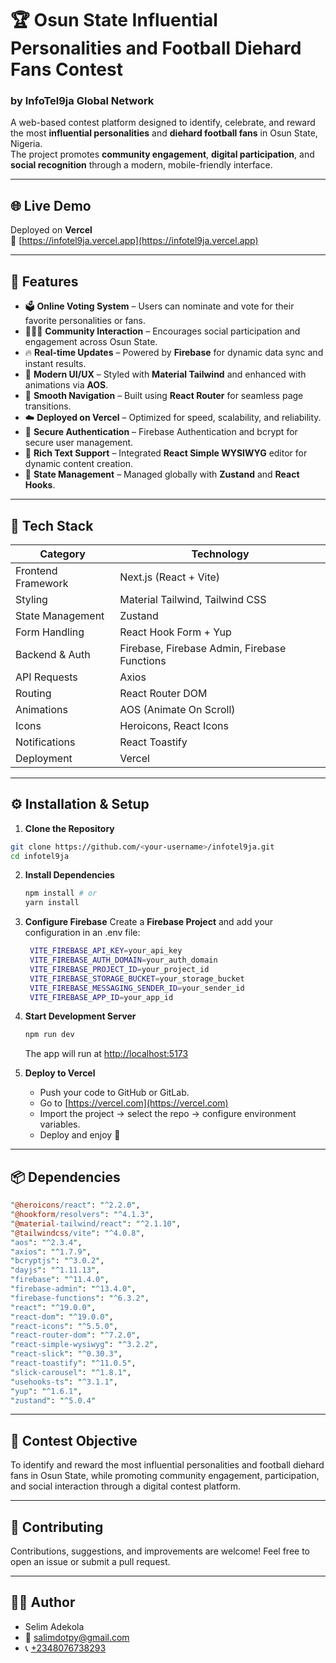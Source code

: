# 🏆 Osun State Influential Personalities and Football Diehard Fans Contest

### by InfoTel9ja Global Network

A web-based contest platform designed to identify, celebrate, and reward the most **influential personalities** and **diehard football fans** in Osun State, Nigeria.  
The project promotes **community engagement**, **digital participation**, and **social recognition** through a modern, mobile-friendly interface.

---

## 🌐 Live Demo

Deployed on **Vercel**  
🔗 [https://infotel9ja.vercel.app](https://infotel9ja.vercel.app)

---

## 🚀 Features

- 🗳️ **Online Voting System** – Users can nominate and vote for their favorite personalities or fans.
- 🧑‍🤝‍🧑 **Community Interaction** – Encourages social participation and engagement across Osun State.
- 🔥 **Real-time Updates** – Powered by **Firebase** for dynamic data sync and instant results.
- 🎨 **Modern UI/UX** – Styled with **Material Tailwind** and enhanced with animations via **AOS**.
- 🧭 **Smooth Navigation** – Built using **React Router** for seamless page transitions.
- ☁️ **Deployed on Vercel** – Optimized for speed, scalability, and reliability.
- 🔐 **Secure Authentication** – Firebase Authentication and bcrypt for secure user management.
- 🧾 **Rich Text Support** – Integrated **React Simple WYSIWYG** editor for dynamic content creation.
- 🧠 **State Management** – Managed globally with **Zustand** and **React Hooks**.

---

## 🧩 Tech Stack

| Category           | Technology                                   |
| ------------------ | -------------------------------------------- |
| Frontend Framework | Next.js (React + Vite)                       |
| Styling            | Material Tailwind, Tailwind CSS              |
| State Management   | Zustand                                      |
| Form Handling      | React Hook Form + Yup                        |
| Backend & Auth     | Firebase, Firebase Admin, Firebase Functions |
| API Requests       | Axios                                        |
| Routing            | React Router DOM                             |
| Animations         | AOS (Animate On Scroll)                      |
| Icons              | Heroicons, React Icons                       |
| Notifications      | React Toastify                               |
| Deployment         | Vercel                                       |

---

## ⚙️ Installation & Setup

1. **Clone the Repository**

```bash
git clone https://github.com/<your-username>/infotel9ja.git
cd infotel9ja
```

2. **Install Dependencies**
   ```bash
   npm install # or
   yarn install
   ```
3. **Configure Firebase**
   Create a **Firebase Project** and add your configuration in an .env file:

   ```bash
    VITE_FIREBASE_API_KEY=your_api_key
    VITE_FIREBASE_AUTH_DOMAIN=your_auth_domain
    VITE_FIREBASE_PROJECT_ID=your_project_id
    VITE_FIREBASE_STORAGE_BUCKET=your_storage_bucket
    VITE_FIREBASE_MESSAGING_SENDER_ID=your_sender_id
    VITE_FIREBASE_APP_ID=your_app_id
   ```

4. **Start Development Server**

   ```bash
   npm run dev
   ```

   The app will run at [http://localhost:5173](http://localhost:5173)

5. **Deploy to Vercel**
   - Push your code to GitHub or GitLab.
   - Go to [https://vercel.com](https://vercel.com)
   - Import the project → select the repo → configure environment variables.
   - Deploy and enjoy 🚀

---

## 📦 Dependencies

```perl
"@heroicons/react": "^2.2.0",
"@hookform/resolvers": "^4.1.3",
"@material-tailwind/react": "^2.1.10",
"@tailwindcss/vite": "^4.0.8",
"aos": "^2.3.4",
"axios": "^1.7.9",
"bcryptjs": "^3.0.2",
"dayjs": "^1.11.13",
"firebase": "^11.4.0",
"firebase-admin": "^13.4.0",
"firebase-functions": "^6.3.2",
"react": "^19.0.0",
"react-dom": "^19.0.0",
"react-icons": "^5.5.0",
"react-router-dom": "^7.2.0",
"react-simple-wysiwyg": "^3.2.2",
"react-slick": "^0.30.3",
"react-toastify": "^11.0.5",
"slick-carousel": "^1.8.1",
"usehooks-ts": "^3.1.1",
"yup": "^1.6.1",
"zustand": "^5.0.4"
```

---

## 🏁 Contest Objective

To identify and reward the most influential personalities and football diehard fans in Osun State,
while promoting community engagement, participation, and social interaction through a digital contest platform.

---

## 🤝 Contributing

Contributions, suggestions, and improvements are welcome!
Feel free to open an issue or submit a pull request.

---

## 👨‍💻 Author

- Selim Adekola
- 📧 salimdotpy@gmail.com
- 📞 [+2348076738293](https://wa.me/+2348076738293)
